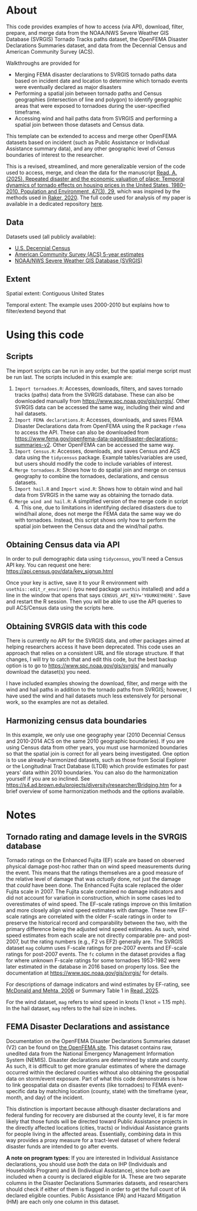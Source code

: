 # About
This code provides examples of how to access (via API), download, filter, prepare, and merge data from the NOAA/NWS Severe Weather GIS Database (SVRGIS) Tornado Tracks paths dataset, the OpenFEMA Disaster Declarations Summaries dataset, and data from the Decennial Census and American Community Survey (ACS). 

Walkthroughs are provided for 

- Merging FEMA disaster declarations to SVRGIS tornado paths data based on incident date and location to determine which tornado events were eventually declared as major disasters
- Performing a spatial join between tornado paths and Census geographies (intersection of line and polygon) to identify geographic areas that were exposed to tornadoes during the user-specified timeframe.
- Accessing wind and hail paths data from SVRGIS and performing a spatial join between those datasets and Census data.

This template can be extended to access and merge other OpenFEMA datasets based on incident (such as Public Assistance or Individual Assistance summary data), and any other geographic level of Census boundaries of interest to the researcher. 

This is a revised, streamlined, and more generalizable version of the code used to access, merge, and clean the data for the manuscript [Read, A. (2025). Repeated disaster and the economic valuation of place: Temporal dynamics of tornado effects on housing prices in the United States, 1980–2010. Population and Environment, 47(3), 29](https://doi.org/10.1007/s11111-025-00502-w), which was inspired by the methods used in [Raker, 2020](https://doi-org/10.1007/s13524-020-00862-y). The full code used for analysis of my paper is available in a dedicated repository [here](https://github.com/arread/2025-repeated-disaster-economic-valuation).

## Data
Datasets used (all publicly available):

- [U.S. Decennial Census](https://data.census.gov/)
- [American Community Survey (ACS) 5-year estimates](https://data.census.gov/)
- [NOAA/NWS Severe Weather GIS Database (SVRGIS)](https://www.spc.noaa.gov/gis/svrgis/)

## Extent
Spatial extent: Contiguous United States

Temporal extent: The example uses 2000-2010 but explains how to filter/extend beyond that

# Using this code
## Scripts
The import scripts can be run in any order, but the spatial merge script must be run last. The scripts included in this example are:
1. `Import tornadoes.R`: Accesses, downloads, filters, and saves tornado tracks (paths) data from the SVRGIS database. These can also be downloaded manually from https://www.spc.noaa.gov/gis/svrgis/. Other SVRGIS data can be accessed the same way, including their wind and hail datasets.
2. `Import FEMA declarations.R`: Accesses, downloads, and saves FEMA Disaster Declarations data from OpenFEMA using the R package `rfema` to access the API. These can also be downloaded from https://www.fema.gov/openfema-data-page/disaster-declarations-summaries-v2. Other OpenFEMA can be accessed the same way.
3. `Import Census.R`: Accesses, downloads, and saves Census and ACS data using the `tidycensus` package. Example tables/variables are used, but users should modify the code to include variables of interest.
4. `Merge tornadoes.R`: Shows how to do spatial join and merge on census geography to combine the tornadoes, declarations, and census datasets.
5. `Import hail.R` and `Import wind.R`: Shows how to obtain wind and hail data from SVRGIS in the same way as obtaining the tornado data.
6. `Merge wind and hail.R`: A simplified version of the merge code in script 4. This one, due to limitations in identifying declared disasters due to wind/hail alone, does not merge the FEMA data the same way we do with tornadoes. Instead, this script shows only how to perform the spatial join between the Census data and the wind/hail paths.

## Obtaining Census data via API
In order to pull demographic data using `tidycensus`, you'll need a Census API key. You can request one here: https://api.census.gov/data/key_signup.html

Once your key is active, save it to your R environment with `usethis::edit_r_environ()` (you need package `usethis` installed) and add a line in the window that opens that says `CENSUS_API_KEY='YOURKEYHERE'`. Save and restart the R session. Then you will be able to use the API queries to pull ACS/Census data using the scripts here.

## Obtaining SVRGIS data with this code
There is currently no API for the SVRGIS data, and other packages aimed at helping researchers access it have been deprecated. This code uses an approach that relies on a consistent URL and file storage structure. If that changes, I will try to catch that and edit this code, but the best backup option is to go to https://www.spc.noaa.gov/gis/svrgis/ and manually download the dataset(s) you need.

I have included examples showing the download, filter, and merge with the wind and hail paths in addition to the tornado paths from SVRGIS; however, I have used the wind and hail datasets much less extensively for personal work, so the examples are not as detailed.

## Harmonizing census data boundaries
In this example, we only use one geography year (2010 Decennial Census and 2010-2014 ACS on the same 2010 geographic boundaries). If you are using Census data from other years, you must use harmonized boundaries so that the spatial join is correct for all years being investigated. One option is to use already-harmonized datasets, such as those from Social Explorer or the Longitudinal Tract Database (LTDB) which provide estimates for past years' data within 2010 boundaries. You can also do the harmonization yourself if you are so inclined. See https://s4.ad.brown.edu/projects/diversity/researcher/Bridging.htm for a brief overview of some harmonization methods and the options available.

# Notes

## Tornado rating and damage levels in the SVRGIS database
Tornado ratings on the Enhanced Fujita (EF) scale are based on observed physical damage post-hoc rather than on wind speed measurements during the event. This means that the ratings themselves are a good measure of the relative level of damage that was *actually* done, not just the damage that *could* have been done. The Enhanced Fujita scale replaced the older Fujita scale in 2007. The Fujita scale contained no damage indicators and did not account for variation in construction, which in some cases led to overestimates of wind speed. The EF-scale ratings improve on this limitation and more closely align wind speed estimates with damage. These new EF-scale ratings are correlated with the older F-scale ratings in order to preserve the historical record and comparability between the two, with the primary difference being the adjusted wind speed estimates. As such, wind speed estimates from each scale are not directly comparable pre- and post-2007, but the rating numbers (e.g., F2 vs EF2) generally are. The SVRGIS dataset `mag` column uses F-scale ratings for pre-2007 events and EF-scale ratings for post-2007 events. The `fc` column in the dataset provides a flag for where unknown F-scale ratings for some tornadoes 1953-1982 were later estimated in the database in 2016 based on property loss. See the documentation at https://www.spc.noaa.gov/gis/svrgis/ for details.

For descriptions of damage indicators and wind estimates by EF-rating, see [McDonald and Mehta, 2006](https://digitalcommons.unl.edu/usdeptcommercepub/602/) or Summary Table 1 in [Read, 2025](https://doi.org/10.1007/s11111-025-00502-w).

For the wind dataset, `mag` refers to wind speed in knots (1 knot = 1.15 mph). In the hail dataset, `mag` refers to the hail size in inches.

## FEMA Disaster Declarations and assistance
Documentation on the OpenFEMA Disaster Declarations Summaries dataset (V2) can be found on [the OpenFEMA site](https://www.fema.gov/openfema-data-page/disaster-declarations-summaries-v2). This dataset contains raw, unedited data from the National Emergency Management Information System (NEMIS). Disaster declarations are determined by state and county. As such, it is difficult to get more granular estimates of where the damage occurred within the declared counties without also obtaining the geospatial data on storm/event exposure. Part of what this code demonstrates is how to link geospatial data on disaster events (like tornadoes) to FEMA event-specific data by matching location (county, state) with the timeframe (year, month, and day) of the incident.

This distinction is important because although disaster declarations and federal funding for recovery are disbursed at the county level, it is far more likely that those funds will be directed toward Public Assistance projects in the directly affected locations (cities, tracts) or Individual Assistance grants for people living in the affected areas. Essentially, combining data in this way provides a proxy measure for a tract-level dataset of where federal disaster funds are intended to go after events.

**A note on program types:** If you are interested in Individual Assistance declarations, you should use *both* the data on IHP (Individuals and Households Program) and IA (Individual Assistance), since both are included when a county is declared eligible for IA. These are two separate columns in the Disaster Declarations Summaries datasets, and researchers should check if either of them is flagged in order to get the full count of IA declared eligible counties. Public Assistance (PA) and Hazard Mitigation (HM) are each only one column in this dataset.

